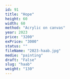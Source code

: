 ```yaml
---
id: 91
title: "Hope"
height: 60
width: 60
method: "Acrylic on canvas"
year: 2023
price: "3200"
exPrice: "3000"
status: ""
fileName: "2023-haab.jpg"
medie: "painting"
draft: "False"
slug: "haab"
weight: "130"
---
```


